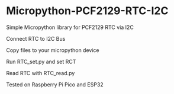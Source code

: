 # Micropython-PCF2129-RTC-I2C
Simple Micropython library for PCF2129 RTC via I2C

Connect RTC to I2C Bus 

Copy files to your micropython device

Run RTC_set.py and set RCT

Read RTC with RTC_read.py



Tested on Raspberry Pi Pico and ESP32
